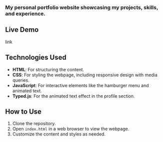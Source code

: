 ### My personal portfolio website showcasing my projects, skills, and experience.

## Live Demo
link


## Technologies Used

- **HTML**: For structuring the content.
- **CSS**: For styling the webpage, including responsive design with media queries.
- **JavaScript**: For interactive elements like the hamburger menu and animated text.
- **Typed.js**: For the animated text effect in the profile section.

## How to Use
1. Clone the repository.
2. Open `index.html` in a web browser to view the webpage.
3. Customize the content and styles as needed.

